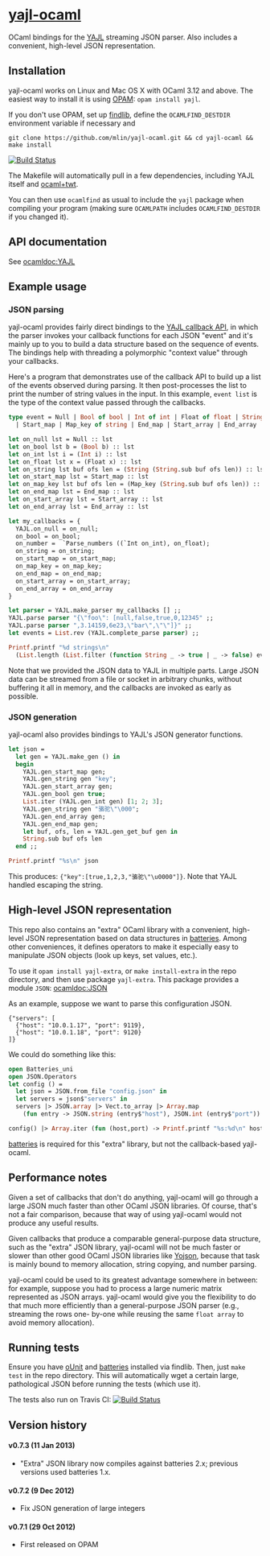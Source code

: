 # [yajl-ocaml](https://github.com/mlin/yajl-ocaml)

OCaml bindings for the [YAJL](http://lloyd.github.com/yajl/) streaming JSON
parser. Also includes a convenient, high-level JSON representation.

## Installation

yajl-ocaml works on Linux and Mac OS X with OCaml 3.12 and above. The easiest
way to install it is using [OPAM](http://opam.ocamlpro.com):
`opam install yajl`.

If you don't use OPAM, set up [findlib](http://projects.camlcity.org/projects/findlib.html),
define the `OCAMLFIND_DESTDIR` environment variable if necessary and

```git clone https://github.com/mlin/yajl-ocaml.git && cd yajl-ocaml && make install```

[![Build Status](https://travis-ci.org/mlin/yajl-ocaml.png)](https://travis-ci.org/mlin/yajl-ocaml)

The Makefile will automatically pull in a few dependencies, including YAJL
itself and [ocaml+twt](http://people.csail.mit.edu/mikelin/ocaml+twt/).

You can then use `ocamlfind` as usual to include the `yajl` package when
compiling your program (making sure `OCAMLPATH` includes `OCAMLFIND_DESTDIR` if
you changed it).

## API documentation

See [ocamldoc:YAJL](http://mlin.github.com/yajl-ocaml/YAJL.html)

## Example usage

### JSON parsing

yajl-ocaml provides fairly direct bindings to the [YAJL callback
API](https://github.com/lloyd/yajl/blob/master/src/api/yajl_parse.h), in which
the parser invokes your callback functions for each JSON "event" and it's
mainly up to you to build a data structure based on the sequence of events.
The bindings help with threading a polymorphic "context value" through your
callbacks.

Here's a program that demonstrates use of the callback API to build up a list
of the events observed during parsing. It then post-processes the list to
print the number of string values in the input. In this example, `event list`
is the type of the context value passed through the callbacks.

```ocaml
type event = Null | Bool of bool | Int of int | Float of float | String of string
  | Start_map | Map_key of string | End_map | Start_array | End_array

let on_null lst = Null :: lst
let on_bool lst b = (Bool b) :: lst
let on_int lst i = (Int i) :: lst
let on_float lst x = (Float x) :: lst
let on_string lst buf ofs len = (String (String.sub buf ofs len)) :: lst
let on_start_map lst = Start_map :: lst
let on_map_key lst buf ofs len = (Map_key (String.sub buf ofs len)) :: lst
let on_end_map lst = End_map :: lst
let on_start_array lst = Start_array :: lst
let on_end_array lst = End_array :: lst 

let my_callbacks = {
  YAJL.on_null = on_null;
  on_bool = on_bool;
  on_number =  `Parse_numbers ((`Int on_int), on_float);
  on_string = on_string;
  on_start_map = on_start_map;
  on_map_key = on_map_key;
  on_end_map = on_end_map;
  on_start_array = on_start_array;
  on_end_array = on_end_array
}

let parser = YAJL.make_parser my_callbacks [] ;;
YAJL.parse parser "{\"foo\": [null,false,true,0,12345" ;;
YAJL.parse parser ",3.14159,6e23,\"bar\",\"\"]}" ;;
let events = List.rev (YAJL.complete_parse parser) ;;

Printf.printf "%d strings\n"
  (List.length (List.filter (function String _ -> true | _ -> false) events))
```

Note that we provided the JSON data to YAJL in multiple parts. Large JSON data
can be streamed from a file or socket in arbitrary chunks, without buffering it
all in memory, and the callbacks are invoked as early as possible.

### JSON generation

yajl-ocaml also provides bindings to YAJL's JSON generator functions.

```ocaml
let json =
  let gen = YAJL.make_gen () in
  begin
    YAJL.gen_start_map gen;
    YAJL.gen_string gen "key";
    YAJL.gen_start_array gen;
    YAJL.gen_bool gen true;
    List.iter (YAJL.gen_int gen) [1; 2; 3];
    YAJL.gen_string gen "骆驼\"\000";
    YAJL.gen_end_array gen;
    YAJL.gen_end_map gen;
    let buf, ofs, len = YAJL.gen_get_buf gen in
    String.sub buf ofs len
  end ;;

Printf.printf "%s\n" json
```

This produces: `{"key":[true,1,2,3,"骆驼\"\u0000"]}`. Note that YAJL handled
escaping the string.

## High-level JSON representation

This repo also contains an "extra" OCaml library with a convenient, high-level
JSON representation based on data structures in
[batteries](https://github.com/ocaml-batteries-team/batteries-included). Among
other conveniences, it defines operators to make it especially easy to
manipulate JSON objects (look up keys, set values, etc.).

To use it `opam install yajl-extra`, or `make install-extra` in the repo
directory, and then use package `yajl-extra`. This package provides a module
`JSON`: [ocamldoc:JSON](http://mlin.github.com/yajl-ocaml/extra/JSON.html)

As an example, suppose we want to parse this configuration JSON.

```
{"servers": [
  {"host": "10.0.1.17", "port": 9119},
  {"host": "10.0.1.18", "port": 9120}
]}
```

We could do something like this:

```ocaml
open Batteries_uni
open JSON.Operators
let config () =
  let json = JSON.from_file "config.json" in
  let servers = json$"servers" in
  servers |> JSON.array |> Vect.to_array |> Array.map
    (fun entry -> JSON.string (entry$"host"), JSON.int (entry$"port")) ;;

config() |> Array.iter (fun (host,port) -> Printf.printf "%s:%d\n" host port)
```
[batteries](https://github.com/ocaml-batteries-team/batteries-included) is
required for this "extra" library, but not the callback-based yajl-ocaml.

## Performance notes

Given a set of callbacks that don't do anything, yajl-ocaml will go through a
large JSON much faster than other OCaml JSON libraries. Of course, that's not
a fair comparison, because that way of using yajl-ocaml would not produce any
useful results.

Given callbacks that produce a comparable general-purpose data structure, such
as the "extra" JSON library, yajl-ocaml will not be much faster or slower than
other good OCaml JSON libraries like [Yojson](http://mjambon.com/yojson.html),
because that task is mainly bound to memory allocation, string copying, and
number parsing.

yajl-ocaml could be used to its greatest advantage somewhere in between: for
example, suppose you had to process a large numeric matrix represented as JSON
arrays. yajl-ocaml would give you the flexibility to do that much more
efficiently than a general-purpose JSON parser (e.g., streaming the rows one-
by-one while reusing the same `float array` to avoid memory allocation).

## Running tests

Ensure you have [oUnit](http://ounit.forge.ocamlcore.org/) and
[batteries](https://github.com/ocaml-batteries-team/batteries-included)
installed via findlib. Then, just `make test` in the repo directory. This will
automatically wget a certain large, pathological JSON before running the tests
(which use it).

The tests also run on Travis CI: [![Build Status](https://travis-ci.org/mlin/yajl-ocaml.png)](https://travis-ci.org/mlin/yajl-ocaml)

## Version history

#### v0.7.3 (11 Jan 2013)

- "Extra" JSON library now compiles against batteries 2.x; previous versions
  used batteries 1.x.

#### v0.7.2 (9 Dec 2012)

- Fix JSON generation of large integers

#### v0.7.1 (29 Oct 2012)

- First released on OPAM

